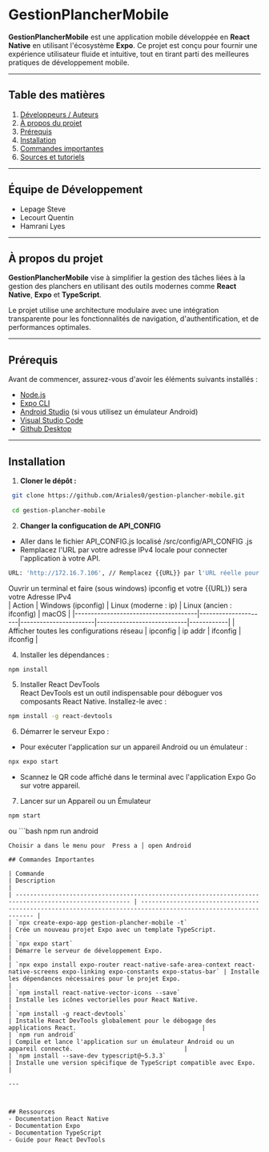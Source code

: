 # GestionPlancherMobile

**GestionPlancherMobile** est une application mobile développée en **React Native** en utilisant l'écosystème **Expo**. Ce projet est conçu pour fournir une expérience utilisateur fluide et intuitive, tout en tirant parti des meilleures pratiques de développement mobile.

---

## Table des matières

1. [Développeurs / Auteurs](#équipe-de-développement)
1. [À propos du projet](#à-propos-du-projet)
2. [Prérequis](#prérequis)
3. [Installation](#installation)
4. [Commandes importantes](#commandes-importantes)
5. [Sources et tutoriels](#sources-et-tutoriels)

---

## Équipe de Développement

- Lepage Steve
- Lecourt Quentin
- Hamrani Lyes

---

## À propos du projet

**GestionPlancherMobile** vise à simplifier la gestion des tâches liées à la gestion des planchers en utilisant des outils modernes comme **React Native**, **Expo** et **TypeScript**. 

Le projet utilise une architecture modulaire avec une intégration transparente pour les fonctionnalités de navigation, d'authentification, et de performances optimales.

---

## Prérequis

Avant de commencer, assurez-vous d'avoir les éléments suivants installés :

- [Node.js](https://nodejs.org/)
- [Expo CLI](https://docs.expo.dev/get-started/installation/)
- [Android Studio](https://developer.android.com/studio?hl=fr) (si vous utilisez un émulateur Android)
- [Visual Studio Code](https://code.visualstudio.com/)
- [Github Desktop](https://docs.github.com/en/desktop/installing-and-authenticating-to-github-desktop/installing-github-desktop)

---

## Installation

1. **Cloner le dépôt :**
  ```bash
   git clone https://github.com/Ariales0/gestion-plancher-mobile.git
   
   cd gestion-plancher-mobile
  ```
2. **Changer la configucation de API_CONFIG**
  - Aller dans le fichier API_CONFIG.js localisé /src/config/API_CONFIG .js
  - Remplacez l'URL par votre adresse IPv4 locale pour connecter l'application à votre API.
  ```bash
  URL: 'http://172.16.7.106', // Remplacez {{URL}} par l'URL réelle pour se connecter à l'API
  ```
  Ouvrir un terminal et faire (sous windows) ipconfig et votre {{URL}} sera votre Adresse IPv4  
| Action                               | Windows (ipconfig) | Linux (moderne : ip) | Linux (ancien : ifconfig) | macOS      |
|--------------------------------------|---------------------|-----------------------|----------------------------|------------|
| Afficher toutes les configurations réseau | ipconfig            | ip addr               | ifconfig                   | ifconfig   |

4. Installer les dépendances :
  ```bash
  npm install
  ```
5. Installer React DevTools   
React DevTools est un outil indispensable pour déboguer vos composants React Native. Installez-le avec :   
  ```bash
npm install -g react-devtools
  ```
6. Démarrer le serveur Expo :  
  - Pour exécuter l'application sur un appareil Android ou un émulateur :
  ```bash
  npx expo start
  ```
  - Scannez le QR code affiché dans le terminal avec l'application Expo Go sur votre appareil.

7. Lancer sur un Appareil ou un Émulateur  
  ```bash
  npm start
  ```
  ou
    ```bash
  npm run android
  ```
  Choisir a dans le menu pour  Press a │ open Android   

## Commandes Importantes

| Commande                                                                                               | Description                                                                                                    |
| ------------------------------------------------------------------------------------------------------ | -------------------------------------------------------------------------------------------------------------- |
| `npx create-expo-app gestion-plancher-mobile -t`                                                      | Crée un nouveau projet Expo avec un template TypeScript.                                                       |
| `npx expo start`                                                                                      | Démarre le serveur de développement Expo.                                                                      |
| `npx expo install expo-router react-native-safe-area-context react-native-screens expo-linking expo-constants expo-status-bar` | Installe les dépendances nécessaires pour le projet Expo.                                                      |
| `npm install react-native-vector-icons --save`                                                        | Installe les icônes vectorielles pour React Native.                                                            |
| `npm install -g react-devtools`                                                                       | Installe React DevTools globalement pour le débogage des applications React.                                   |
| `npm run android`                                                                                     | Compile et lance l'application sur un émulateur Android ou un appareil connecté.                               |
| `npm install --save-dev typescript@~5.3.3`                                                            | Installe une version spécifique de TypeScript compatible avec Expo.                                            |

---



## Ressources
- Documentation React Native
- Documentation Expo
- Documentation TypeScript
- Guide pour React DevTools
